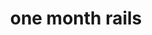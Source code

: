 ---
layout: post
title: one month rails
category: Resource
tags: rails lesson
keywords: rails lesson
---